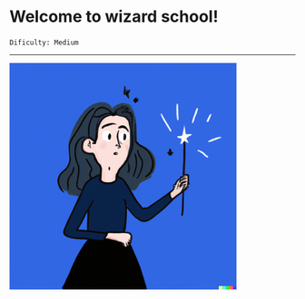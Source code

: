 # Welcome to wizard school!

`Dificulty: Medium`

***

<img src="./intro.png" alt="Woman looks confused at wand" title="Time to learn some magic" width=400>